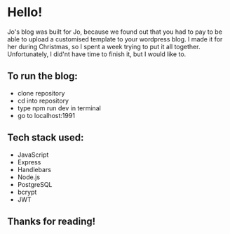 # Hello! 

Jo's blog was built for Jo, because we found out that you had to pay to be able to upload a customised template to your wordpress blog. I made it for her during Christmas, so I spent a week trying to put it all together. Unfortunately, I did'nt have time to finish it, but I would like to. 

## To run the blog:
- clone repository 
- cd into repository 
- type npm run dev in terminal 
- go to localhost:1991


## Tech stack used:
- JavaScript
- Express 
- Handlebars
- Node.js 
- PostgreSQL
- bcrypt
- JWT 

## Thanks for reading!
